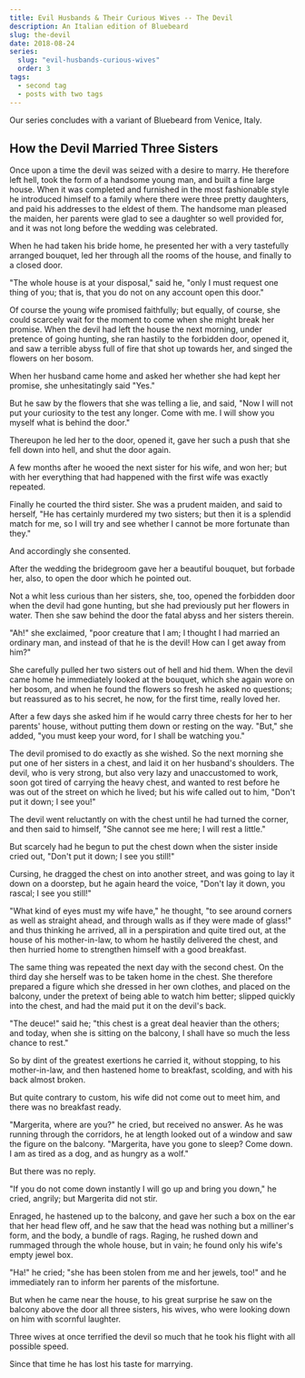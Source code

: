 ```yaml
---
title: Evil Husbands & Their Curious Wives -- The Devil
description: An Italian edition of Bluebeard
slug: the-devil
date: 2018-08-24
series: 
  slug: "evil-husbands-curious-wives"
  order: 3
tags:
  - second tag
  - posts with two tags
---
```

Our series concludes with a variant of Bluebeard from Venice, Italy.

## How the Devil Married Three Sisters

Once upon a time the devil was seized with a desire to marry. He therefore left hell, took the form of a handsome young man, and built a fine large house. When it was completed and furnished in the most fashionable style he introduced himself to a family where there were three pretty daughters, and paid his addresses to the eldest of them. The handsome man pleased the maiden, her parents were glad to see a daughter so well provided for, and it was not long before the wedding was celebrated.

When he had taken his bride home, he presented her with a very tastefully arranged bouquet, led her through all the rooms of the house, and finally to a closed door. 

"The whole house is at your disposal," said he, "only I must request one thing of you; that is, that you do not on any account open this door."

Of course the young wife promised faithfully; but equally, of course, she could scarcely wait for the moment to come when she might break her promise. When the devil had left the house the next morning, under pretence of going hunting, she ran hastily to the forbidden door, opened it, and saw a terrible abyss full of fire that shot up towards her, and singed the flowers on her bosom. 

When her husband came home and asked her whether she had kept her promise, she unhesitatingly said "Yes." 

But he saw by the flowers that she was telling a lie, and said, "Now I will not put your curiosity to the test any longer. Come with me. I will show you myself what is behind the door." 

Thereupon he led her to the door, opened it, gave her such a push that she fell down into hell, and shut the door again.

A few months after he wooed the next sister for his wife, and won her; but with her everything that had happened with the first wife was exactly repeated.

Finally he courted the third sister. She was a prudent maiden, and said to herself, "He has certainly murdered my two sisters; but then it is a splendid match for me, so I will try and see whether I cannot be more fortunate than they." 

And accordingly she consented. 

After the wedding the bridegroom gave her a beautiful bouquet, but forbade her, also, to open the door which he pointed out.

Not a whit less curious than her sisters, she, too, opened the forbidden door when the devil had gone hunting, but she had previously put her flowers in water. Then she saw behind the door the fatal abyss and her sisters therein. 

"Ah!" she exclaimed, "poor creature that I am; I thought I had married an ordinary man, and instead of that he is the devil! How can I get away from him?" 

She carefully pulled her two sisters out of hell and hid them. When the devil came home he immediately looked at the bouquet, which she again wore on her bosom, and when he found the flowers so fresh he asked no questions; but reassured as to his secret, he now, for the first time, really loved her.

After a few days she asked him if he would carry three chests for her to her parents' house, without putting them down or resting on the way. "But," she added, "you must keep your word, for I shall be watching you."

The devil promised to do exactly as she wished. So the next morning she put one of her sisters in a chest, and laid it on her husband's shoulders. The devil, who is very strong, but also very lazy and unaccustomed to work, soon got tired of carrying the heavy chest, and wanted to rest before he was out of the street on which he lived; but his wife called out to him, "Don't put it down; I see you!"

The devil went reluctantly on with the chest until he had turned the corner, and then said to himself, "She cannot see me here; I will rest a little."

But scarcely had he begun to put the chest down when the sister inside cried out, "Don't put it down; I see you still!" 

Cursing, he dragged the chest on into another street, and was going to lay it down on a doorstep, but he again heard the voice, "Don't lay it down, you rascal; I see you still!"

"What kind of eyes must my wife have," he thought, "to see around corners as well as straight ahead, and through walls as if they were made of glass!" and thus thinking he arrived, all in a perspiration and quite tired out, at the house of his mother-in-law, to whom he hastily delivered the chest, and then hurried home to strengthen himself with a good breakfast.

The same thing was repeated the next day with the second chest. On the third day she herself was to be taken home in the chest. She therefore prepared a figure which she dressed in her own clothes, and placed on the balcony, under the pretext of being able to watch him better; slipped quickly into the chest, and had the maid put it on the devil's back. 

"The deuce!" said he; "this chest is a great deal heavier than the others; and today, when she is sitting on the balcony, I shall have so much the less chance to rest." 

So by dint of the greatest exertions he carried it, without stopping, to his mother-in-law, and then hastened home to breakfast, scolding, and with his back almost broken.

But quite contrary to custom, his wife did not come out to meet him, and there was no breakfast ready. 

"Margerita, where are you?" he cried, but received no answer. As he was running through the corridors, he at length looked out of a window and saw the figure on the balcony. "Margerita, have you gone to sleep? Come down. I am as tired as a dog, and as hungry as a wolf." 

But there was no reply. 

"If you do not come down instantly I will go up and bring you down," he cried, angrily; but Margerita did not stir. 

Enraged, he hastened up to the balcony, and gave her such a box on the ear that her head flew off, and he saw that the head was nothing but a milliner's form, and the body, a bundle of rags. Raging, he rushed down and rummaged through the whole house, but in vain; he found only his wife's empty jewel box. 

"Ha!" he cried; "she has been stolen from me and her jewels, too!" and he immediately ran to inform her parents of the misfortune. 

But when he came near the house, to his great surprise he saw on the balcony above the door all three sisters, his wives, who were looking down on him with scornful laughter.

Three wives at once terrified the devil so much that he took his flight with all possible speed.

Since that time he has lost his taste for marrying.

